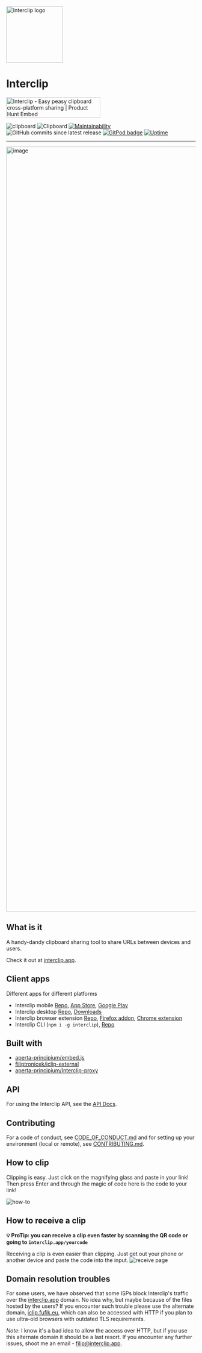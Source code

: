 <img src="https://github.com/filiptronicek/Interclip/raw/HEAD/img/interclip_logo.png" alt="Interclip logo" width="150">

# Interclip

<a href="https://www.producthunt.com/posts/interclip?utm_source=badge-featured&utm_medium=badge&utm_souce=badge-interclip" target="_blank"><img src="https://api.producthunt.com/widgets/embed-image/v1/featured.svg?post_id=174002&theme=light" alt="Interclip - Easy peasy clipboard cross-platform sharing | Product Hunt Embed" style="width: 250px; height: 54px;" width="250px" height="54px" /></a>

![clipboard](https://img.shields.io/badge/clipboard-copied-orange) ![Clipboard](https://img.shields.io/github/repo-size/interclip/interclip) [![Maintainability](https://api.codeclimate.com/v1/badges/0a72c92a0a2da0c79ba5/maintainability)](https://codeclimate.com/github/interclip/interclip/maintainability)
![GitHub commits since latest release](https://img.shields.io/github/commits-since/interclip/interclip/latest)
[![GitPod badge](https://img.shields.io/badge/setup-automated-blue?logo=gitpod)](https://gitpod.io/#https://github.com/interclip/interclip)
[![Uptime](https://img.shields.io/endpoint?url=https%3A%2F%2Fraw.githubusercontent.com%2Faperta-principium%2Fstatus%2FHEAD%2Fapi%2Fhomepage%2Fuptime.json)](https://status.interclip.app)

---

<img width="2032" alt="image" src="https://user-images.githubusercontent.com/29888641/198883103-7048e254-2f17-41f9-be31-5af9db548446.png">

<a name="intro"> </a>

## What is it

A handy-dandy clipboard sharing tool to share URLs between devices and users.

Check it out at [interclip.app](https://interclip.app).

<a name="clients"> </a>

## Client apps

Different apps for different platforms

- Interclip mobile [Repo](https://github.com/interclip/mobile), [App Store](https://apps.apple.com/cz/app/interclip/id1546777494), [Google Play](https://play.google.com/store/apps/details?id=com.filiptronicek.iclip)
- Interclip desktop [Repo](https://github.com/interclip/desktop), [Downloads](https://github.com/interclip/desktop/releases)
- Interclip browser extension [Repo](https://github.com/aperta-principium/iclip-ext), [Firefox addon](https://addons.mozilla.org/en-US/firefox/addon/interclip/), [Chrome extension](https://chrome.google.com/webstore/detail/interclip-extension/mpgjjbeepoonaaeaodiadghpnaadnngg)
- Interclip CLI (`npm i -g interclip`), [Repo](https://github.com/interclip/cli)

<a name="dependencies"> </a>

## Built with

- [aperta-principium/embed.js](https://github.com/aperta-principium/embed.js)
- [filiptronicek/iclip-external](https://github.com/filiptronicek/iclip-external)
- [aperta-principium/Interclip-proxy](https://github.com/aperta-principium/Interclip-proxy)

<a name="api"> </a>

## API

For using the Interclip API, see the [API Docs](https://github.com/interclip/interclip/wiki/API).
<a name="contribute"> </a>

## Contributing

For a code of conduct, see [CODE_OF_CONDUCT.md](CODE_OF_CONDUCT.md) and for setting up your environment (local or remote), see [CONTRIBUTING.md](CONTRIBUTING.md).

<a name="howto"> </a>

## How to clip

Clipping is easy. Just click on the magnifying glass and paste in your link!
Then press Enter and through the magic of code here is the code to your link!

![how-to](https://user-images.githubusercontent.com/29888641/131836539-60614c94-c9a3-4ad7-9fae-18ae8ba9db18.gif)

## How to receive a clip

**💡 ProTip: you can receive a clip even faster by scanning the QR code or going to `interclip.app/yourcode`**

Receiving a clip is even easier than clipping. Just get out your phone or another device and paste the code into the input.
![receive page](https://user-images.githubusercontent.com/29888641/131837516-c8db158b-6eeb-477f-96bd-98e7c4de3286.gif)

## Domain resolution troubles

For some users, we have observed that some ISPs block Interclip's traffic over the [interclip.app](https://interclip.app) domain. No idea why, but maybe because of the files hosted by the users? If you encounter such trouble please use the alternate domain, [iclip.fufik.eu](https://iclip.fufik.eu), which can also be accessed with HTTP if you plan to use ultra-old browsers with outdated TLS requirements.

_Note_: I know it's a bad idea to allow the access over HTTP, but if you use this alternate domain it should be a last resort. If you encounter any further issues, shoot me an email - [filip@interclip.app](mailto:filip@interclip.app).

